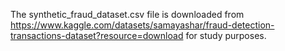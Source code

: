 The synthetic_fraud_dataset.csv file is downloaded from https://www.kaggle.com/datasets/samayashar/fraud-detection-transactions-dataset?resource=download for study purposes.
